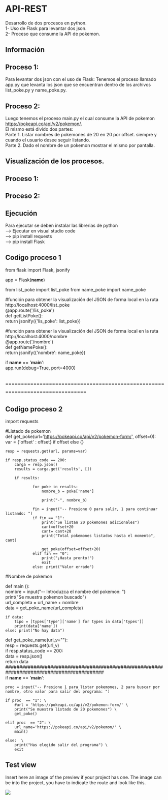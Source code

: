 # API-REST

Desarrollo de dos procesos en python. \
1- Uso de Flask para levantar dos json. \
2- Proceso que consume la API de pokemon. 


## Información 
## Proceso 1: 
  Para levantar dos json con el uso de Flask: 
    Tenemos el proceso llamado app.py que levanta los json que se encuentran dentro de los archivos list_poke.py y name_poke.py. 

## Proceso 2: 
Luego tenemos el proceso main.py el cual consume la API de pokemon https://pokeapi.co/api/v2/pokemon/. \
El mismo está divido dos partes:\
  Parte 1. Listar nombres de pokemones de 20 en 20 por offset. siempre y cuando el usuario desee seguir listando. \
  Parte 2. Dado el nombre de un pokemon mostrar el mismo por pantalla. 

## Visualización de los procesos. 
## Proceso 1:

## Proceso 2:

## Ejecución
Para ejecutar se deben instalar las librerias de python \
--> Ejecutar en visual studio code \
--> pip install requests \
--> pip install Flask 

## Codigo proceso 1
from flask import Flask, jsonify

app = Flask(__name__)

from list_poke import list_poke
from name_poke import name_poke

#función para obtener la visualización del JSON de forma local en la ruta http://localhost:4000/list_poke \
@app.route('/lis_poke') \
def getListPoke(): \
    return jsonify({'lis_poke': list_poke})


#función para obtener la visualización del JSON de forma local en la ruta http://localhost:4000/nombre \
@app.route('/nombre') \
def getNamePoke(): \
    return jsonify({'nombre': name_poke})

if __name__ == '__main__': \
    app.run(debug=True, port=4000)
    
## -----------------------------------------------------------------------------

## Codigo proceso 2
import requests

#Listado de pokemon \
def get_poke(url='https://pokeapi.co/api/v2/pokemon-form/', offset=0): \
    var = {'offset' : offset} if offset else {}

    resp = requests.get(url, params=var)
    
    if resp.status_code == 200: 
        carga = resp.json() 
        results = carga.get('results', []) 
        
        if results:

                for poke in results:
                    nombre_b = poke['name']
                    
                    print("-", nombre_b)
                                            
                fin = input("-- Presione 0 para salir, 1 para continuar listando: ")
                if fin == "1":
                    print("Se listan 20 pokemones adicionales")
                    cant=offset+20
                    cant= cant+20
                    print("Total pokemones listados hasta el momento", cant)
                    
                    get_poke(offset=offset+20)
                elif fin == "0":
                    print("¡Hasta pronto!")
                    exit
                else: print("Valor errado") 
                
#Nombre de pokemon

def main (): \
    nombre = input("-- Introduzca el nombre del pokemon: ") \
    print("Se muestra pokemon buscado") \
    url_completa = url_name + nombre \
    data =  get_poke_name(url_completa)
    
    if data:
        tipo = [types['type']['name'] for types in data['types']]
        print(data['name'])
    else: print("No hay data")
    
def get_poke_name(url_v=""): \
    resp = requests.get(url_v) \
    if resp.status_code == 200: \
        data = resp.json() \
        return data 
###########################################################################################                                           
if __name__ == '__main__':
     
    proc = input("-- Presione 1 para listar pokemones, 2 para buscar por nombre, otro valor para salir del programa: ")
   
    if proc  == "1": \
        #url = 'https://pokeapi.co/api/v2/pokemon-form/' \
        print("Se muestra listado de 20 pokemones") \
        get_poke()

    elif proc  == "2": \
        url_name='https://pokeapi.co/api/v2/pokemon/' \
        main()

    else:  \
        print("Has elegido salir del programa") \
        exit

## Test view
Insert here an image of the preview if your project has one. The image can be into the project, you have to indicate the route and look like this.

![](/preview.jpg)
